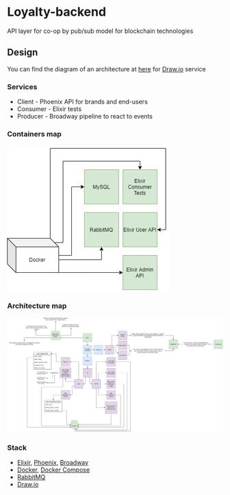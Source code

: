# Loyalty-backend

API layer for co-op by pub/sub model for blockchain technologies

## Design

You can find the diagram of an architecture at [here](./design/architecture.drawio) for [Draw.io](https://www.draw.io) service

### Services

- Client - Phoenix API for brands and end-users
- Consumer - Elixir tests
- Producer - Broadway pipeline to react to events

### Containers map

![Docker](https://github.com/Zimtir/Loyalty-backend/blob/master/design/docker.jpg?raw=true)

### Architecture map

![Architecture](https://github.com/Zimtir/Loyalty-backend/blob/master/design/architecture.jpg?raw=true)

### Stack

- [Elixir](https://elixir-lang.org), [Phoenix](https://www.phoenixframework.org), [Broadway](https://github.com/dashbitco/broadway)
- [Docker](https://www.docker.com), [Docker Compose](https://docs.docker.com/compose)
- [RabbitMQ](https://www.rabbitmq.com)
- [Draw.io](https://www.draw.io)
